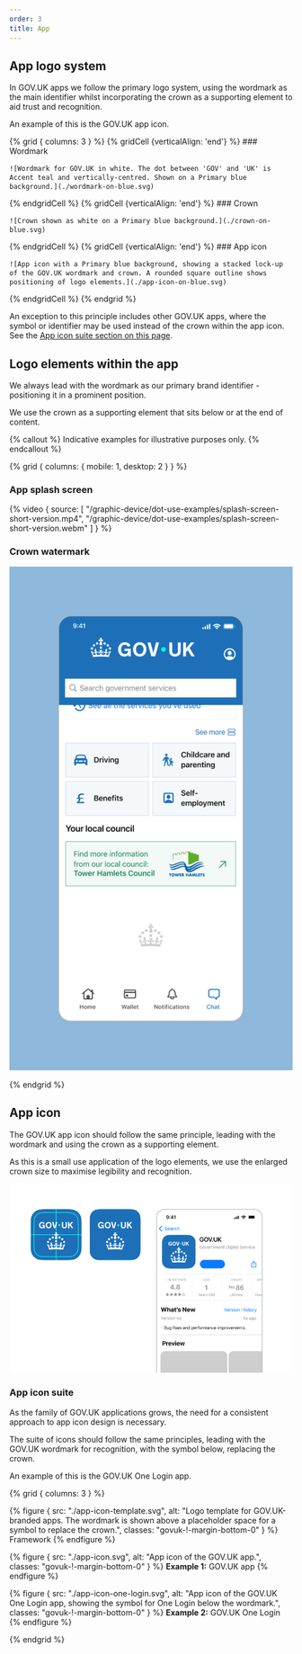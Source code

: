 ```yaml
---
order: 3
title: App
---
```


## App logo system

In GOV.UK apps we follow the primary logo system, using the wordmark as the main identifier whilst incorporating the crown as a supporting element to aid trust and recognition.

An example of this is the GOV.UK app icon.

{% grid { columns: 3 } %}
{% gridCell {verticalAlign: 'end'} %} ### Wordmark

    ![Wordmark for GOV.UK in white. The dot between 'GOV' and 'UK' is Accent teal and vertically-centred. Shown on a Primary blue background.](./wordmark-on-blue.svg)

{% endgridCell %}
{% gridCell {verticalAlign: 'end'} %} ### Crown

    ![Crown shown as white on a Primary blue background.](./crown-on-blue.svg)

{% endgridCell %}
{% gridCell {verticalAlign: 'end'} %} ### App icon

    ![App icon with a Primary blue background, showing a stacked lock-up of the GOV.UK wordmark and crown. A rounded square outline shows positioning of logo elements.](./app-icon-on-blue.svg)

{% endgridCell %}
{% endgrid %}

An exception to this principle includes other GOV.UK apps, where the symbol or identifier may be used instead of the crown within the app icon. See the [App icon suite section on this page](#app-icon-suite).

## Logo elements within the app

We always lead with the wordmark as our primary brand identifier - positioning it in a prominent position.

We use the crown as a supporting element that sits below or at the end of content.

{% callout %}
Indicative examples for illustrative purposes only.
{% endcallout %}

{% grid { columns: { mobile: 1, desktop: 2 } } %}

<div>

### App splash screen

{% video { source: [
    "/graphic-device/dot-use-examples/splash-screen-short-version.mp4",
    "/graphic-device/dot-use-examples/splash-screen-short-version.webm"
] } %}

<!-- TODO: not sure if this should be the short or long version (both files are in the folder) -->
</div>

<div>

### Crown watermark

![Screenshot of the GOV.UK app, showing the GOV.UK wordmark centred in the top header and the crown watermark centred at the end of a page.](./app-watermark-example.png)

</div>

{% endgrid %}

## App icon

The GOV.UK app icon should follow the same principle, leading with the wordmark and using the crown as a supporting element.

As this is a small use application of the logo elements, we use the enlarged crown size to maximise legibility and recognition.

![App icon of the GOV.UK app, with gridlines showing how the crown is placed centred directly under GOV.UK and a mockup of the GOV.UK app's page in an App Store.](./app-icon-examples.png)

### App icon suite

As the family of GOV.UK applications grows, the need for a consistent approach to app icon design is necessary.

The suite of icons should follow the same principles, leading with the GOV.UK wordmark for recognition, with the symbol below, replacing the crown.

An example of this is the GOV.UK One Login app.

{% grid { columns: 3 } %}

{% figure { src: "./app-icon-template.svg", alt: "Logo template for GOV.UK-branded apps. The wordmark is shown above a placeholder space for a symbol to replace the crown.", classes: "govuk-!-margin-bottom-0" } %}
Framework
{% endfigure %}

{% figure { src: "./app-icon.svg", alt: "App icon of the GOV.UK app.", classes: "govuk-!-margin-bottom-0" } %}
**Example 1:** GOV.UK app
{% endfigure %}

{% figure { src: "./app-icon-one-login.svg", alt: "App icon of the GOV.UK One Login app, showing the symbol for One Login below the wordmark.", classes: "govuk-!-margin-bottom-0" } %}
**Example 2:** GOV.UK One Login
{% endfigure %}

{% endgrid %}
